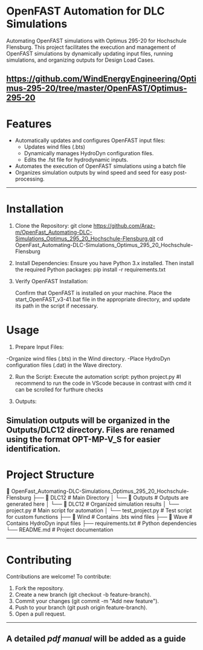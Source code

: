 # OpenFAST Automation for DLC Simulations
  Automating OpenFAST simulations with Optimus 295-20 for Hochschule Flensburg. This project facilitates the execution and management of OpenFAST simulations by   dynamically updating input files, running simulations, and organizing outputs for Design Load Cases.

https://github.com/WindEnergyEngineering/Optimus-295-20/tree/master/OpenFAST/Optimus-295-20
--------------------------------------------------------------------------------
# Features

  - Automatically updates and configures OpenFAST input files:
    - Updates wind files (.bts)
    - Dynamically manages HydroDyn configuration files.
    - Edits the .fst file for hydrodynamic inputs.
  - Automates the execution of OpenFAST simulations using a batch file
  - Organizes simulation outputs by wind speed and seed for easy post-processing.
   
-----------------------------------------------------------------------------------------------
# Installation
1. Clone the Repository:
   git clone https://github.com/Araz-m/OpenFast_Automating-DLC-Simulations_Optimus_295_20_Hochschule-Flensburg.git
   cd OpenFast_Automating-DLC-Simulations_Optimus_295_20_Hochschule-Flensburg
   
2. Install Dependencies: Ensure you have Python 3.x installed. Then install the required Python packages:
   pip install -r requirements.txt
   
4. Verify OpenFAST Installation:

   Confirm that OpenFAST is installed on your machine.
   Place the start_OpenFAST_v3-41.bat file in the appropriate directory, and update its path in the script if necessary.
   
# Usage

1. Prepare Input Files:

  -Organize wind files (.bts) in the Wind directory.
  -Place HydroDyn configuration files (.dat) in the Wave directory.
  
2. Run the Script: Execute the automation script:
   python project.py
   #I recommend to run the code in VScode because in contrast with cmd it can be scrolled for furthure checks
   
4. Outputs:

Simulation outputs will be organized in the Outputs/DLC12 directory.
Files are renamed using the format OPT-MP-V<WindSpeed>_S<Seed> for easier identification.
--------------------------------------------------------------------------------------
# Project Structure
📂 OpenFast_Automating-DLC-Simulations_Optimus_295_20_Hochschule-Flensburg
├── 📁 DLC12             # Main Directory
│  └── 📂 Outputs           # Outputs are generated here
│     └── 📂 DLC12         # Organized simulation results
│  └── project.py           # Main script for automation
│  └── test_project.py      # Test script for custom functions
├── 📁 Wind              # Contains .bts wind files
├── 📁 Wave              # Contains HydroDyn input files
├── requirements.txt     # Python dependencies
└── README.md            # Project documentation

----------------------------------------------------------------------------
# Contributing
 Contributions are welcome! To contribute:

1. Fork the repository.
2. Create a new branch (git checkout -b feature-branch).
3. Commit your changes (git commit -m "Add new feature").
4. Push to your branch (git push origin feature-branch).
5. Open a pull request.
--------------------------------------------------------------------------------

A detailed *pdf manual* will be added as a guide
--------------------------------------------------------------------------
